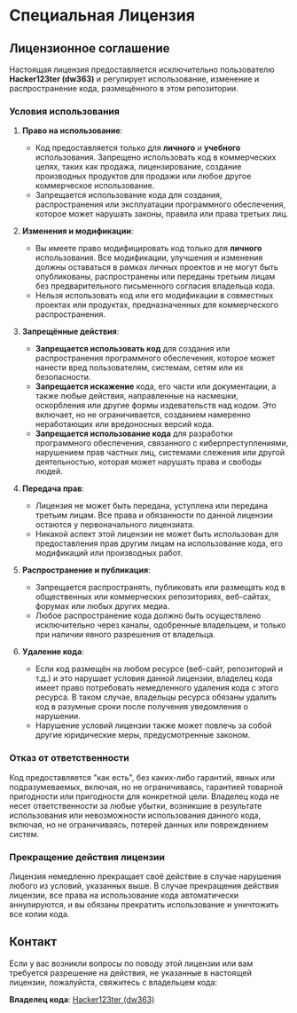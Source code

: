 # Специальная Лицензия

## Лицензионное соглашение

Настоящая лицензия предоставляется исключительно пользователю **Hacker123ter (dw363)** и регулирует использование, изменение и распространение кода, размещённого в этом репозитории.

### Условия использования

1. **Право на использование**:
   - Код предоставляется только для **личного** и **учебного** использования. Запрещено использовать код в коммерческих целях, таких как продажа, лицензирование, создание производных продуктов для продажи или любое другое коммерческое использование.
   - Запрещается использование кода для создания, распространения или эксплуатации программного обеспечения, которое может нарушать законы, правила или права третьих лиц.

2. **Изменения и модификации**:
   - Вы имеете право модифицировать код только для **личного** использования. Все модификации, улучшения и изменения должны оставаться в рамках личных проектов и не могут быть опубликованы, распространены или переданы третьим лицам без предварительного письменного согласия владельца кода.
   - Нельзя использовать код или его модификации в совместных проектах или продуктах, предназначенных для коммерческого распространения.

3. **Запрещённые действия**:
   - **Запрещается использовать код** для создания или распространения программного обеспечения, которое может нанести вред пользователям, системам, сетям или их безопасности.
   - **Запрещается искажение** кода, его части или документации, а также любые действия, направленные на насмешки, оскорбления или другие формы издевательств над кодом. Это включает, но не ограничивается, созданием намеренно неработающих или вредоносных версий кода.
   - **Запрещается использование кода** для разработки программного обеспечения, связанного с киберпреступлениями, нарушением прав частных лиц, системами слежения или другой деятельностью, которая может нарушать права и свободы людей.

4. **Передача прав**:
   - Лицензия не может быть передана, уступлена или передана третьим лицам. Все права и обязанности по данной лицензии остаются у первоначального лицензиата.
   - Никакой аспект этой лицензии не может быть использован для предоставления прав другим лицам на использование кода, его модификаций или производных работ.

5. **Распространение и публикация**:
   - Запрещается распространять, публиковать или размещать код в общественных или коммерческих репозиториях, веб-сайтах, форумах или любых других медиа.
   - Любое распространение кода должно быть осуществлено исключительно через каналы, одобренные владельцем, и только при наличии явного разрешения от владельца.

6. **Удаление кода**:
   - Если код размещён на любом ресурсе (веб-сайт, репозиторий и т.д.) и это нарушает условия данной лицензии, владелец кода имеет право потребовать немедленного удаления кода с этого ресурса. В таком случае, владельцы ресурса обязаны удалить код в разумные сроки после получения уведомления о нарушении.
   - Нарушение условий лицензии также может повлечь за собой другие юридические меры, предусмотренные законом.

### Отказ от ответственности

Код предоставляется "как есть", без каких-либо гарантий, явных или подразумеваемых, включая, но не ограничиваясь, гарантией товарной пригодности или пригодности для конкретной цели. Владелец кода не несет ответственности за любые убытки, возникшие в результате использования или невозможности использования данного кода, включая, но не ограничиваясь, потерей данных или повреждением систем.

### Прекращение действия лицензии

Лицензия немедленно прекращает своё действие в случае нарушения любого из условий, указанных выше. В случае прекращения действия лицензии, все права на использование кода автоматически аннулируются, и вы обязаны прекратить использование и уничтожить все копии кода.

## Контакт

Если у вас возникли вопросы по поводу этой лицензии или вам требуется разрешение на действия, не указанные в настоящей лицензии, пожалуйста, свяжитесь с владельцем кода:

**Владелец кода**: [Hacker123ter (dw363)](https://github.com/Hacker123ter)
